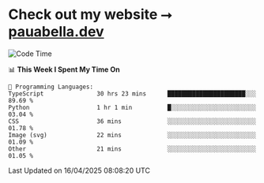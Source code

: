 # Check out my website ⭢ [pauabella.dev](https://pauabella.dev)

<!--START_SECTION:waka-->
![Code Time](http://img.shields.io/badge/Code%20Time-4%2C342%20hrs%2019%20mins-blue)

📊 **This Week I Spent My Time On** 

```text
💬 Programming Languages: 
TypeScript               30 hrs 23 mins      ██████████████████████░░░   89.69 % 
Python                   1 hr 1 min          █░░░░░░░░░░░░░░░░░░░░░░░░   03.04 % 
CSS                      36 mins             ░░░░░░░░░░░░░░░░░░░░░░░░░   01.78 % 
Image (svg)              22 mins             ░░░░░░░░░░░░░░░░░░░░░░░░░   01.09 % 
Other                    21 mins             ░░░░░░░░░░░░░░░░░░░░░░░░░   01.05 % 
```


 Last Updated on 16/04/2025 08:08:20 UTC
<!--END_SECTION:waka-->
